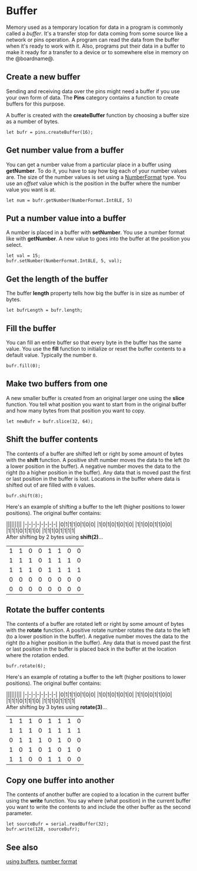 # Buffer

Memory used as a temporary location for data in a program is commonly called a *buffer*. It's a transfer stop for data coming from some source like a network or pins operation. A program can read the data from the buffer when it's ready to work with it. Also, programs put their data in a buffer to make it ready for a transfer to a device or to somewhere else in memory on the @boardname@.

## Create a new buffer

Sending and receiving data over the pins might need a buffer if you use your own form of data. The **Pins** category contains a function to create buffers for this purpose.

A buffer is created with the **createBuffer** function by choosing a buffer size as a number of bytes.

```typescript-ignore
let bufr = pins.createBuffer(16);
```

## Get number value from a buffer

You can get a number value from a particular place in a buffer using **getNumber**. To do it, you have to say how big each of your number values are. The size of the number values is set using a [NumberFormat](/types/buffer/number-format#number-format-types) type. You use an *offset* value which is the position in the buffer where the number value you want is at.

```typescript-ignore
let num = bufr.getNumber(NumberFormat.Int8LE, 5)
```

## Put a number value into a buffer

A number is placed in a buffer with **setNumber**. You use a number format like with **getNumber**. A new value to goes into the buffer at the position you select.

```typescript-ignore
let val = 15;
bufr.setNumber(NumberFormat.Int8LE, 5, val);
```

## Get the length of the buffer

The buffer **length** property tells how big the buffer is in size as number of bytes.

```typescript-ignore
let bufrLength = bufr.length;
```

## Fill the buffer

You can fill an entire buffer so that every byte in the buffer has the same value. You use the **fill** function to initialize or reset the buffer contents to a default value. Typically the number `0`.

```typescript-ignore
bufr.fill(0);
```

## Make two buffers from one

A new smaller buffer is created from an original larger one using the **slice** function. You tell what position you want to start from in the original buffer and how many bytes from that position you want to copy.

```typescript-ignore
let newBufr = bufr.slice(32, 64);
```

## Shift the buffer contents

The contents of a buffer are shifted left or right by some amount of bytes with the **shift** function. A positive shift number moves the data to the left (to a lower position in the buffer). A negative number moves the data to the right (to a higher position in the buffer). Any data that is moved past the first or last position in the buffer is lost. Locations in the buffer where data is shifted out of are filled with `0` values.

```typescript-ignore
bufr.shift(8);
```

Here's an example of shifting a buffer to the left (higher positions to lower positions). The original buffer contains:

||||||||| |-|-|-|-|-|-|-|-| |0|1|1|1|0|1|0|0| |1|0|1|0|1|0|1|0| |1|1|0|0|1|1|0|0| |1|1|1|0|1|1|1|0| |1|1|1|0|1|1|1|1|   
After shifting by 2 bytes using **shift(2)**...

|   |   |   |   |   |   |   |   |
| - | - | - | - | - | - | - | - |
| 1 | 1 | 0 | 0 | 1 | 1 | 0 | 0 |
| 1 | 1 | 1 | 0 | 1 | 1 | 1 | 0 |
| 1 | 1 | 1 | 0 | 1 | 1 | 1 | 1 |
| 0 | 0 | 0 | 0 | 0 | 0 | 0 | 0 |
| 0 | 0 | 0 | 0 | 0 | 0 | 0 | 0 |

## Rotate the buffer contents

The contents of a buffer are rotated left or right by some amount of bytes with the **rotate** function. A positive rotate number rotates the data to the left (to a lower position in the buffer). A negative number moves the data to the right (to a higher position in the buffer). Any data that is moved past the first or last position in the buffer is placed back in the buffer at the location where the rotation ended.

```typescript-ignore
bufr.rotate(6);
```

Here's an example of rotating a buffer to the left (higher positions to lower positions). The original buffer contains:

||||||||| |-|-|-|-|-|-|-|-| |0|1|1|1|0|1|0|0| |1|0|1|0|1|0|1|0| |1|1|0|0|1|1|0|0| |1|1|1|0|1|1|1|0| |1|1|1|0|1|1|1|1|   
After shifting by 3 bytes using **rotate(3)**...

|   |   |   |   |   |   |   |   |
| - | - | - | - | - | - | - | - |
| 1 | 1 | 1 | 0 | 1 | 1 | 1 | 0 |
| 1 | 1 | 1 | 0 | 1 | 1 | 1 | 1 |
| 0 | 1 | 1 | 1 | 0 | 1 | 0 | 0 |
| 1 | 0 | 1 | 0 | 1 | 0 | 1 | 0 |
| 1 | 1 | 0 | 0 | 1 | 1 | 0 | 0 |

## Copy one buffer into another

The contents of another buffer are copied to a location in the current buffer using the **write** function. You say where (what position) in the current buffer you want to write the contents to and include the other buffer as the second parameter.

```typescript-ignore
let sourceBufr = serial.readBuffer(32);
bufr.write(128, sourceBufr);
```

## See also

[using buffers](/types/buffer/using-buffers), [number format](/types/buffer/number-format)